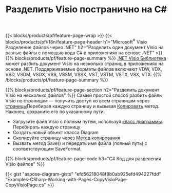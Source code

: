 ﻿---
title: Разделить Visio постранично на C#
url: /ru/net/splitter/
description: Исходные коды C#, объясняющие, как разделить файлы Microsoft Visio на несколько файлов в приложениях Visual C#.NET
---
{{< blocks/products/pf/feature-page-wrap >}}
{{< blocks/products/pf/i18n/feature-page-header h1="Microsoft<sup>&reg;</sup> Visio Разделение файлов через .NET" h2="Разделить один документ Visio на разные файлы с помощью кода C# в приложениях на основе .NET" >}}
{{% blocks/products/pf/feature-page-summary %}}
[.NET Visio Библиотека](/diagram/net/) может разбить документ Visio на несколько страниц в приложениях на основе .NET. Поддерживаемые форматы файлов включают VDW, VDX, VSD, VSDM, VSDX, VSS, VSSM, VSSX, VST, VSTM, VSTX, VSX, VTX.
{{% /blocks/products/pf/feature-page-summary %}}

{{% blocks/products/pf/feature-page-section h2="Разделить документ Visio на несколько файлов" %}}
Самый простой способ разбить файлы Visio по страницам — получить доступ ко всем страницам через [страницы](https://apireference.aspose.com/diagram/net/aspose.diagram/diagram/properties/pages)Перебирая каждую страницу и вызывая [Копировать](https://apireference.aspose.com/diagram/net/aspose.diagram/page/methods/copy) метод. Наконец, сохраните его по указанному пути. 

+ Загрузите файл Visio с полным путем, используя [класс диаграммы](https://apireference.aspose.com/diagram/net/aspose.diagram/diagram).
Перебирать каждую страницу
+ Создать новый объект класса Diagram
+ Скопируйте страницу через [Метод копирования](https://apireference.aspose.com/diagram/net/aspose.diagram/page/methods/copy)
+ Вызвать метод Save() и передать имя файла (полный путь) с соответствующим SaveFormat.

{{% blocks/products/pf/feature-page-code h3="C# Код для разделения Visio файлов" %}}

{{< gist "aspose-diagram-gists" "efd56218048f8b0ab925efd494227fdd" "Examples-CSharp-Working-with-Pages-CopyVisioPage-CopyVisioPage.cs" >}}
